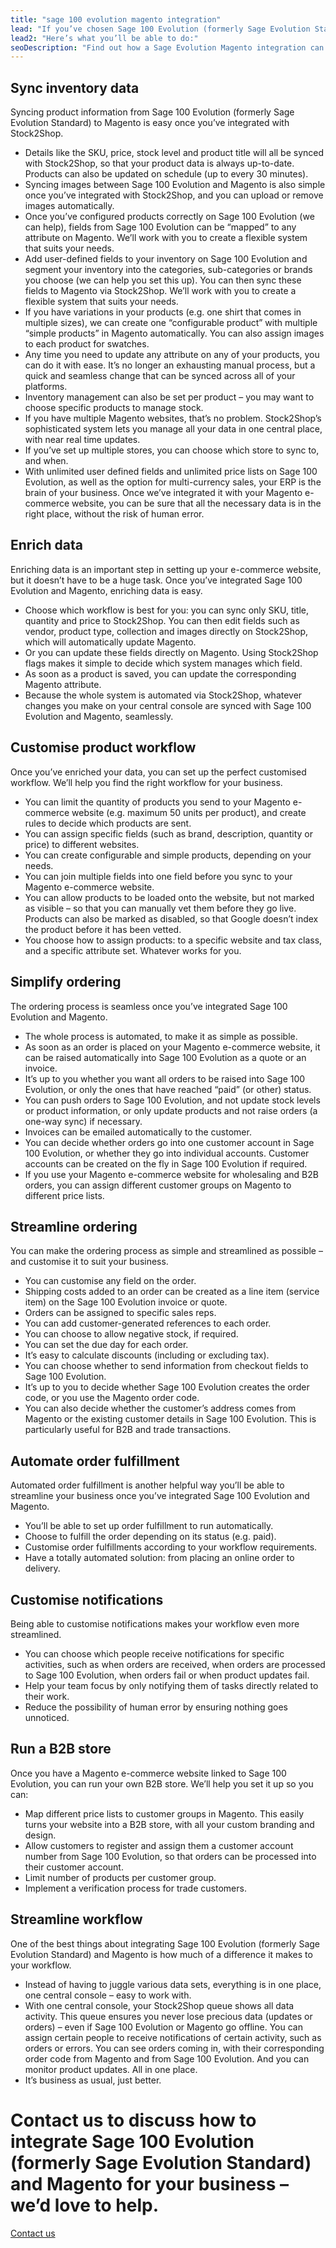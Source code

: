 ```yaml
---
title: "sage 100 evolution magento integration"
lead: "If you’ve chosen Sage 100 Evolution (formerly Sage Evolution Standard) as your ERP and you have a Magento e-commerce website, it’s really important that they communicate with each other so that you can provide the most seamless e-commerce experience for your customers – and so that your day-to-day business can run smoothly. A Sage 100 Evolution Magento integration can achieve both these goals."
lead2: "Here’s what you’ll be able to do:"
seoDescription: "Find out how a Sage Evolution Magento integration can improve your workflow, streamline your business and increase your revenue. We'll work with you to integrate Sage Evolution and Magento and provide a tailored workflow to suit your business."
---
```


Sync inventory data
-------------------

Syncing product information from Sage 100 Evolution (formerly Sage Evolution Standard) to Magento is easy once you’ve integrated with Stock2Shop.

*   Details like the SKU, price, stock level and product title will all be synced with Stock2Shop, so that your product data is always up-to-date. Products can also be updated on schedule (up to every 30 minutes).
*   Syncing images between Sage 100 Evolution and Magento is also simple once you’ve integrated with Stock2Shop, and you can upload or remove images automatically.
*   Once you’ve configured products correctly on Sage 100 Evolution (we can help), fields from Sage 100 Evolution can be “mapped” to any attribute on Magento. We’ll work with you to create a flexible system that suits your needs.
*   Add user-defined fields to your inventory on Sage 100 Evolution and segment your inventory into the categories, sub-categories or brands you choose (we can help you set this up). You can then sync these fields to Magento via Stock2Shop. We’ll work with you to create a flexible system that suits your needs.
*   If you have variations in your products (e.g. one shirt that comes in multiple sizes), we can create one “configurable product” with multiple “simple products” in Magento automatically. You can also assign images to each product for swatches.
*   Any time you need to update any attribute on any of your products, you can do it with ease. It’s no longer an exhausting manual process, but a quick and seamless change that can be synced across all of your platforms.
*   Inventory management can also be set per product – you may want to choose specific products to manage stock.
*   If you have multiple Magento websites, that’s no problem. Stock2Shop’s sophisticated system lets you manage all your data in one central place, with near real time updates.
*   If you’ve set up multiple stores, you can choose which store to sync to, and when.
*   With unlimited user defined fields and unlimited price lists on Sage 100 Evolution, as well as the option for multi-currency sales, your ERP is the brain of your business. Once we’ve integrated it with your Magento e-commerce website, you can be sure that all the necessary data is in the right place, without the risk of human error.

Enrich data
-----------

Enriching data is an important step in setting up your e-commerce website, but it doesn’t have to be a huge task. Once you’ve integrated Sage 100 Evolution and Magento, enriching data is easy.

*   Choose which workflow is best for you: you can sync only SKU, title, quantity and price to Stock2Shop. You can then edit fields such as vendor, product type, collection and images directly on Stock2Shop, which will automatically update Magento.
*   Or you can update these fields directly on Magento. Using Stock2Shop flags makes it simple to decide which system manages which field.
*   As soon as a product is saved, you can update the corresponding Magento attribute.
*   Because the whole system is automated via Stock2Shop, whatever changes you make on your central console are synced with Sage 100 Evolution and Magento, seamlessly.

Customise product workflow
--------------------------

Once you’ve enriched your data, you can set up the perfect customised workflow. We’ll help you find the right workflow for your business.

*   You can limit the quantity of products you send to your Magento e-commerce website (e.g. maximum 50 units per product), and create rules to decide which products are sent.
*   You can assign specific fields (such as brand, description, quantity or price) to different websites.
*   You can create configurable and simple products, depending on your needs.
*   You can join multiple fields into one field before you sync to your Magento e-commerce website.
*   You can allow products to be loaded onto the website, but not marked as visible – so that you can manually vet them before they go live. Products can also be marked as disabled, so that Google doesn’t index the product before it has been vetted.
*   You choose how to assign products: to a specific website and tax class, and a specific attribute set. Whatever works for you.

Simplify ordering
-----------------

The ordering process is seamless once you’ve integrated Sage 100 Evolution and Magento.

*   The whole process is automated, to make it as simple as possible.
*   As soon as an order is placed on your Magento e-commerce website, it can be raised automatically into Sage 100 Evolution as a quote or an invoice.
*   It’s up to you whether you want all orders to be raised into Sage 100 Evolution, or only the ones that have reached “paid” (or other) status.
*   You can push orders to Sage 100 Evolution, and not update stock levels or product information, or only update products and not raise orders (a one-way sync) if necessary.
*   Invoices can be emailed automatically to the customer.
*   You can decide whether orders go into one customer account in Sage 100 Evolution, or whether they go into individual accounts. Customer accounts can be created on the fly in Sage 100 Evolution if required.
*   If you use your Magento e-commerce website for wholesaling and B2B orders, you can assign different customer groups on Magento to different price lists.

Streamline ordering
-------------------

You can make the ordering process as simple and streamlined as possible – and customise it to suit your business.

*   You can customise any field on the order.
*   Shipping costs added to an order can be created as a line item (service item) on the Sage 100 Evolution invoice or quote.
*   Orders can be assigned to specific sales reps.
*   You can add customer-generated references to each order.
*   You can choose to allow negative stock, if required.
*   You can set the due day for each order.
*   It’s easy to calculate discounts (including or excluding tax).
*   You can choose whether to send information from checkout fields to Sage 100 Evolution.
*   It’s up to you to decide whether Sage 100 Evolution creates the order code, or you use the Magento order code.
*   You can also decide whether the customer’s address comes from Magento or the existing customer details in Sage 100 Evolution. This is particularly useful for B2B and trade transactions.

Automate order fulfillment
--------------------------

Automated order fulfillment is another helpful way you’ll be able to streamline your business once you’ve integrated Sage 100 Evolution and Magento.

*   You’ll be able to set up order fulfillment to run automatically.
*   Choose to fulfill the order depending on its status (e.g. paid).
*   Customise order fulfillments according to your workflow requirements.
*   Have a totally automated solution: from placing an online order to delivery.

Customise notifications
-----------------------

Being able to customise notifications makes your workflow even more streamlined.

*   You can choose which people receive notifications for specific activities, such as when orders are received, when orders are processed to Sage 100 Evolution, when orders fail or when product updates fail.
*   Help your team focus by only notifying them of tasks directly related to their work.
*   Reduce the possibility of human error by ensuring nothing goes unnoticed.

Run a B2B store
---------------

Once you have a Magento e-commerce website linked to Sage 100 Evolution, you can run your own B2B store. We’ll help you set it up so you can:

*   Map different price lists to customer groups in Magento. This easily turns your website into a B2B store, with all your custom branding and design.
*   Allow customers to register and assign them a customer account number from Sage 100 Evolution, so that orders can be processed into their customer account.
*   Limit number of products per customer group.
*   Implement a verification process for trade customers.

Streamline workflow
-------------------

One of the best things about integrating Sage 100 Evolution (formerly Sage Evolution Standard) and Magento is how much of a difference it makes to your workflow.

*   Instead of having to juggle various data sets, everything is in one place, one central console – easy to work with.
*   With one central console, your Stock2Shop queue shows all data activity. This queue ensures you never lose precious data (updates or orders) – even if Sage 100 Evolution or Magento go offline. You can assign certain people to receive notifications of certain activity, such as orders or errors. You can see orders coming in, with their corresponding order code from Magento and from Sage 100 Evolution. And you can monitor product updates. All in one place.
*   It’s business as usual, just better.

Contact us to discuss how to integrate Sage 100 Evolution (formerly Sage Evolution Standard) and Magento for your business – we’d love to help.
===============================================================================================================================================

[Contact us](/contact-us "Contact Stock2Shop")
